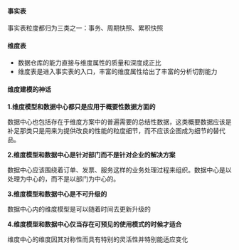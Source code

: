 

#### 事实表

事实表粒度都归为三类之一：事务、周期快照、累积快照



#### 维度表

- 数据仓库的能力直接与维度属性的质量和深度成正比
- 维度表是进入事实表的入口，丰富的维度属性给出了丰富的分析切割能力



#### 维度建模的神话

**1.维度模型和数据中心都只是应用于概要性数据方面的**

数据中心也包括存在于维度方案中的普遍需要的总结性数据，这类概要数据应该是补足那类只是用来为提供改良的性能的粒度细节，而不应该企图成为细节的替代品。

**2.维度模型和数据中心是针对部门而不是针对企业的解决方案**

数据中心应该围绕着订单、发票、服务这样的业务处理过程来组织。数据中心是以处理为中心的，而不是以部门为中心的。

**3.维度模型和数据中心是不可升级的**

数据中心内的维度模型是可以随着时间去更新升级的

**4.维度模型和数据中心仅当存在可预见的使用模式的时候才适合**

维度中心的维度因其对称性而具有特别的灵活性并特别能适应变化









